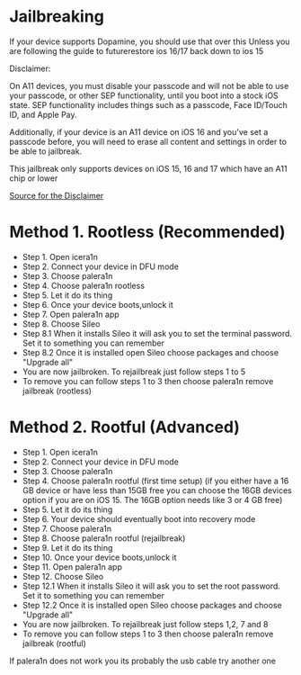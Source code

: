 # Jailbreaking

If your device supports Dopamine, you should use that over this Unless you are following the guide to futurerestore ios 16/17 back down to ios 15

Disclaimer:

On A11 devices, you must disable your passcode and will not be able to use your passcode, or other SEP functionality, until you boot into a stock iOS state. SEP functionality includes things such as a passcode, Face ID/Touch ID, and Apple Pay.

Additionally, if your device is an A11 device on iOS 16 and you've set a passcode before, you will need to erase all content and settings in order to be able to jailbreak.

This jailbreak only supports devices on iOS 15, 16 and 17 which have an A11 chip or lower

[Source for the Disclaimer](https://ios.cfw.guide/installing-palera1n/)

# Method 1. Rootless (Recommended)

 - Step 1. Open icera1n
 - Step 2. Connect your device in DFU mode
 - Step 3. Choose palera1n
 - Step 4. Choose palera1n rootless
 - Step 5. Let it do its thing
 - Step 6. Once your device boots,unlock it
 - Step 7. Open palera1n app
 - Step 8. Choose Sileo
 - Step 8.1 When it installs Sileo it will ask you to set the terminal password. Set it to something you can remember
 - Step 8.2 Once it is installed open Sileo choose packages and choose "Upgrade all"
 - You are now jailbroken. To rejailbreak just follow steps 1 to 5
 - To remove you can follow steps 1 to 3 then choose palera1n remove jailbreak (rootless)

 # Method 2. Rootful (Advanced)

 - Step 1. Open icera1n
 - Step 2. Connect your device in DFU mode
 - Step 3. Choose palera1n
 - Step 4. Choose palera1n rootful (first time setup)  (if you either have a 16 GB device or have less than 15GB free you can choose the 16GB devices option if you are on iOS 15. The 16GB option needs like 3 or 4 GB free)
 - Step 5. Let it do its thing
 - Step 6. Your device should eventually boot into recovery mode
 - Step 7. Choose palera1n
 - Step 8. Choose palera1n rootful (rejailbreak)
 - Step 9. Let it do its thing
 - Step 10. Once your device boots,unlock it
 - Step 11. Open palera1n app
 - Step 12. Choose Sileo
 - Step 12.1 When it installs Sileo it will ask you to set the root password. Set it to something you can remember
 - Step 12.2 Once it is installed open Sileo choose packages and choose "Upgrade all"
 - You are now jailbroken. To rejailbreak just follow steps 1,2, 7 and 8
 - To remove you can follow steps 1 to 3 then choose palera1n remove jailbreak (rootful)

If palera1n does not work you its probably the usb cable try another one
